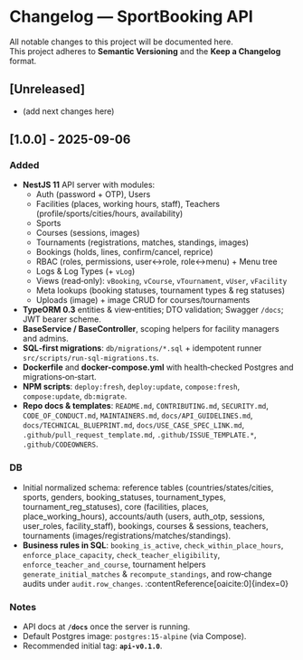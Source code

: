# Changelog — SportBooking API

All notable changes to this project will be documented here.  
This project adheres to **Semantic Versioning** and the **Keep a Changelog** format.

## [Unreleased]
- (add next changes here)

## [1.0.0] - 2025-09-06

### Added
- **NestJS 11** API server with modules:
  - Auth (password + OTP), Users
  - Facilities (places, working hours, staff), Teachers (profile/sports/cities/hours, availability)
  - Sports
  - Courses (sessions, images)
  - Tournaments (registrations, matches, standings, images)
  - Bookings (holds, lines, confirm/cancel, reprice)
  - RBAC (roles, permissions, user↔role, role↔menu) + Menu tree
  - Logs & Log Types (+ `vLog`)
  - Views (read‑only): `vBooking`, `vCourse`, `vTournament`, `vUser`, `vFacility`
  - Meta lookups (booking statuses, tournament types & reg statuses)
  - Uploads (image) + image CRUD for courses/tournaments
- **TypeORM 0.3** entities & view‑entities; DTO validation; Swagger `/docs`; JWT bearer scheme.
- **BaseService / BaseController**, scoping helpers for facility managers and admins.
- **SQL‑first migrations**: `db/migrations/*.sql` + idempotent runner `src/scripts/run-sql-migrations.ts`.
- **Dockerfile** and **docker-compose.yml** with health‑checked Postgres and migrations‑on‑start.
- **NPM scripts**: `deploy:fresh`, `deploy:update`, `compose:fresh`, `compose:update`, `db:migrate`.
- **Repo docs & templates**: `README.md`, `CONTRIBUTING.md`, `SECURITY.md`, `CODE_OF_CONDUCT.md`, `MAINTAINERS.md`, `docs/API_GUIDELINES.md`, `docs/TECHNICAL_BLUEPRINT.md`, `docs/USE_CASE_SPEC_LINK.md`, `.github/pull_request_template.md`, `.github/ISSUE_TEMPLATE.*`, `.github/CODEOWNERS`.

### DB
- Initial normalized schema: reference tables (countries/states/cities, sports, genders, booking_statuses, tournament_types, tournament_reg_statuses), core (facilities, places, place_working_hours), accounts/auth (users, auth_otp, sessions, user_roles, facility_staff), bookings, courses & sessions, teachers, tournaments (images/registrations/matches/standings).
- **Business rules in SQL**: `booking_is_active`, `check_within_place_hours`, `enforce_place_capacity`, `check_teacher_eligibility`, `enforce_teacher_and_course`, tournament helpers `generate_initial_matches` & `recompute_standings`, and row‑change audits under `audit.row_changes`. :contentReference[oaicite:0]{index=0}

### Notes
- API docs at **`/docs`** once the server is running.
- Default Postgres image: `postgres:15-alpine` (via Compose).
- Recommended initial tag: **`api-v0.1.0`**.
